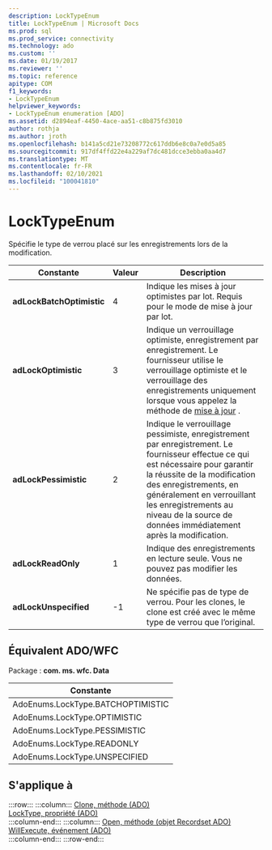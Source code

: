 ```yaml
---
description: LockTypeEnum
title: LockTypeEnum | Microsoft Docs
ms.prod: sql
ms.prod_service: connectivity
ms.technology: ado
ms.custom: ''
ms.date: 01/19/2017
ms.reviewer: ''
ms.topic: reference
apitype: COM
f1_keywords:
- LockTypeEnum
helpviewer_keywords:
- LockTypeEnum enumeration [ADO]
ms.assetid: d2894eaf-4450-4ace-aa51-c8b875fd3010
author: rothja
ms.author: jroth
ms.openlocfilehash: b141a5cd21e73208772c617ddb6e8c0a7e0d5a85
ms.sourcegitcommit: 917df4ffd22e4a229af7dc481dcce3ebba0aa4d7
ms.translationtype: MT
ms.contentlocale: fr-FR
ms.lasthandoff: 02/10/2021
ms.locfileid: "100041810"
---
```

# <a name="locktypeenum"></a>LockTypeEnum
Spécifie le type de verrou placé sur les enregistrements lors de la modification.  
  
|Constante|Valeur|Description|  
|--------------|-----------|-----------------|  
|**adLockBatchOptimistic**|4|Indique les mises à jour optimistes par lot. Requis pour le mode de mise à jour par lot.|  
|**adLockOptimistic**|3|Indique un verrouillage optimiste, enregistrement par enregistrement. Le fournisseur utilise le verrouillage optimiste et le verrouillage des enregistrements uniquement lorsque vous appelez la méthode de [mise à jour](./update-method.md) .|  
|**adLockPessimistic**|2|Indique le verrouillage pessimiste, enregistrement par enregistrement. Le fournisseur effectue ce qui est nécessaire pour garantir la réussite de la modification des enregistrements, en généralement en verrouillant les enregistrements au niveau de la source de données immédiatement après la modification.|  
|**adLockReadOnly**|1|Indique des enregistrements en lecture seule. Vous ne pouvez pas modifier les données.|  
|**adLockUnspecified**|-1|Ne spécifie pas de type de verrou. Pour les clones, le clone est créé avec le même type de verrou que l’original.|  
  
## <a name="adowfc-equivalent"></a>Équivalent ADO/WFC  
 Package : **com. ms. wfc. Data**  
  
|Constante|  
|--------------|  
|AdoEnums.LockType.BATCHOPTIMISTIC|  
|AdoEnums.LockType.OPTIMISTIC|  
|AdoEnums.LockType.PESSIMISTIC|  
|AdoEnums.LockType.READONLY|  
|AdoEnums.LockType.UNSPECIFIED|  
  
## <a name="applies-to"></a>S'applique à  

:::row:::
    :::column:::
        [Clone, méthode (ADO)](./clone-method-ado.md)  
        [LockType, propriété (ADO)](./locktype-property-ado.md)  
    :::column-end:::
    :::column:::
        [Open, méthode (objet Recordset ADO)](./open-method-ado-recordset.md)  
        [WillExecute, événement (ADO)](./willexecute-event-ado.md)  
    :::column-end:::
:::row-end:::